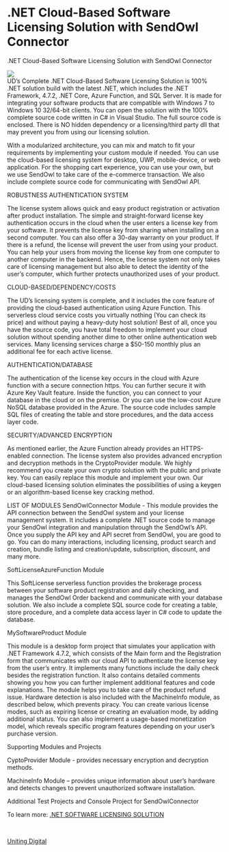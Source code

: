 # .NET Cloud-Based Software Licensing Solution with SendOwl Connector
.NET Cloud-Based Software Licensing Solution with SendOwl Connector

<img src="https://images.squarespace-cdn.com/content/v1/5b989c06e2ccd197e85cc797/1599680467030-AQDMYN4E07RHSY5FVHTO/ke17ZwdGBToddI8pDm48kFTEgwhRQcX9r3XtU0e50sUUqsxRUqqbr1mOJYKfIPR7LoDQ9mXPOjoJoqy81S2I8N_N4V1vUb5AoIIIbLZhVYxCRW4BPu10St3TBAUQYVKcW7uEhC96WQdj-SwE5EpM0lAopPba9ZX3O0oeNTVSRxdHAmtcci_6bmVLoSDQq_pb/LicensingSystem.jpg?format=1500w" />
<br />
UD’s Complete .NET Cloud-Based Software Licensing Solution is 100% .NET solution build with the latest .NET, which includes the .NET Framework, 4.7.2, .NET Core, Azure Function, and SQL Server. It is made for integrating your software products that are compatible with Windows 7 to Windows 10 32/64-bit clients. You can open the solution with the 100% complete source code written in C# in Visual Studio. The full source code is enclosed. There is NO hidden dependency or a licensing/third party dll that may prevent you from using our licensing solution. 

With a modularized architecture, you can mix and match to fit your requirements by implementing your custom module if needed. You can use the cloud-based licensing system for desktop, UWP, mobile-device, or web application. For the shopping cart experience, you can use your own, but we use SendOwl to take care of the e-commerce transaction. We also include complete source code for communicating with SendOwl API.

ROBUSTNESS AUTHENTICATION SYSTEM

The license system allows quick and easy product registration or activation after product installation. The simple and straight-forward license key authentication occurs in the cloud when the user enters a license key from your software. It prevents the license key from sharing when installing on a second computer. You can also offer a 30-day warranty on your product. If there is a refund, the license will prevent the user from using your product. You can help your users from moving the license key from one computer to another computer in the backend. Hence, the license system not only takes care of licensing management but also able to detect the identity of the user’s computer, which further protects unauthorized uses of your product.

CLOUD-BASED/DEPENDENCY/COSTS

The UD’s licensing system is complete, and it includes the core feature of providing the cloud-based authentication using Azure Function. This serverless cloud service costs you virtually nothing (You can check its price) and without paying a heavy-duty host solution! Best of all, once you have the source code, you have total freedom to implement your cloud solution without spending another dime to other online authentication web services. Many licensing services charge a $50-150 monthly plus an additional fee for each active license.  

AUTHENTICATION/DATABASE

The authentication of the license key occurs in the cloud with Azure function with a secure connection https. You can further secure it with Azure Key Vault feature. Inside the function, you can connect to your database in the cloud or on the premise. Or you can use the low-cost Azure NoSQL database provided in the Azure. The source code includes sample SQL files of creating the table and store procedures, and the data access layer code.

SECURITY/ADVANCED ENCRYPTION

As mentioned earlier, the Azure Function already provides an HTTPS-enabled connection. The license system also provides advanced encryption and decryption methods in the CryptoProvider module. We highly recommend you create your own crypto solution with the public and private key.  You can easily replace this module and implement your own. Our cloud-based licensing solution eliminates the possibilities of using a keygen or an algorithm-based license key cracking method.


LIST OF MODULES
SendOwlConnector Module - This module provides the API connection between the SendOwl system and your license management system. It includes a complete .NET source code to manage your SendOwl integration and manipulation through the SendOwl’s API. Once you supply the API key and API secret from SendOwl, you are good to go. You can do many interactions, including licensing, product search and creation, bundle listing and creation/update, subscription, discount, and many more. 

SoftLicenseAzureFunction Module

This SoftLicense serverless function provides the brokerage process between your software product registration and daily checking, and manages the SendOwl Order backend and communicate with your database solution. We also include a complete SQL source code for creating a table, store procedure, and a complete data access layer in C# code to update the database. 

MySoftwareProduct Module

This module is a desktop form project that simulates your application with .NET Framework 4.7.2, which consists of the Main form and the Registration form that communicates with our cloud API to authenticate the license key from the user’s entry. It implements many functions include the daily check besides the registration function. It also contains detailed comments showing you how you can further implement additional features and code explanations. The module helps you to take care of the product refund issue. Hardware detection is also included with the MachineInfo module, as described below, which prevents piracy. You can create various license modes, such as expiring license or creating an evaluation mode, by adding additional status. You can also implement a usage-based monetization model, which reveals specific program features depending on your user’s purchase version.

Supporting Modules and Projects

CyptoProvider Module - provides necessary encryption and decryption methods.

MachineInfo Module – provides unique information about user’s hardware and detects changes to prevent unauthorized software installation.

Additional Test Projects and Console Project for SendOwlConnector

<p>To learn more: 
<a href="https://www.unitingdigital.com/articles/a-complete-net-cloud-based-software-licensing-solution-with-source-code-for-net-professionals/?github" target="_blank" >.NET SOFTWARE LICENSING SOLUTION</a></p><br>
<p><a href="https://www.unitingdigital.com/" target="_blank">Uniting Digital</a></p>


